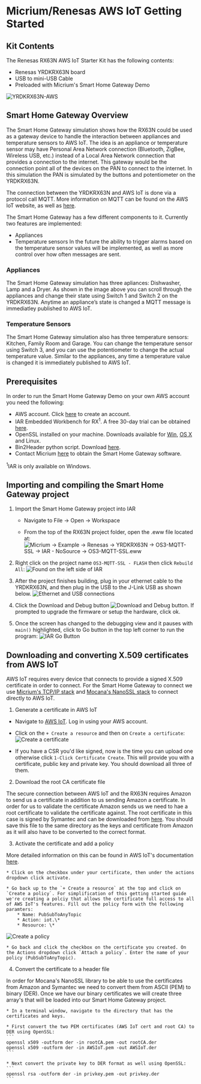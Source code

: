 # Micrium/Renesas AWS IoT Getting Started

## Kit Contents

The Renesas RX63N AWS IoT Starter Kit has the following contents:
* Renesas YRDKRX63N board
* USB to mini-USB Cable
* Preloaded with Micrium's Smart Home Gateway Demo

![YRDKRX63N-AWS](./img/yrdkrx63n_aws.jpg)


## Smart Home Gateway Overview

The Smart Home Gateway simulation shows how the RX63N could be used as a gateway device to handle the interaction between appliances and temperature sensors to AWS IoT. The idea is an appliance or temperature sensor may have Personal Area Network connection (Bluetooth, ZigBee, Wireless USB, etc.) instead of a Local Area Network connection that provides a connection to the internet. This gateway would be the connection point all of the devices on the PAN to connect to the internet. In this simulation the PAN is simulated by the buttons and potentiometer on the YRDKRX63N. 

The connection between the YRDKRX63N and AWS IoT is done via a protocol call MQTT. More information on MQTT can be found on the AWS IoT website, as well as [here](http://www.mqtt.org).

The Smart Home Gateway has a few different components to it. Currently two features are implemented:
* Appliances
* Temperature sensors
In the future the ability to trigger alarms based on the temperature sensor values will be implemented, as well as more control over how often messages are sent. 

### Appliances
The Smart Home Gateway simulation has three apliances: Dishwasher, Lamp and a Dryer. As shown in the image above you can scroll through the appliances and change their state using Switch 1 and Switch 2 on the YRDKRX63N. Anytime an appliance’s state is changed a MQTT message is immediatley published to AWS IoT. 


### Temperature Sensors
The Smart Home Gateway simulation also has three temperature sensors: Kitchen, Family Room and Garage. You can change the temperature sensor using Switch 3, and you can use the potentiometer to change the actual temperature value. Similar to the appliances, any time a temperature value is changed it is immediately published to AWS IoT.


## Prerequisites

In order to run the Smart Home Gateway Demo on your own AWS account you need the following:
* AWS account. Click [here](https://aws.amazon.com) to create an account.
* IAR Embedded Workbench for RX<sup>1</sup>. A free 30-day trial can be obtained [here](https://www.iar.com/iar-embedded-workbench/renesas/rx).
* OpenSSL installed on your machine. Downloads available for [Win](https://www.openssl.org/community/binaries.html), [OS X](http://apple.stackexchange.com/questions/126830/how-to-upgrade-openssl-in-os-x) and Linux.
* Bin2Header python script. Download [here](http://sourceforge.net/projects/bin2header/).
* Contact Micrium [here](http://www.micrium.com/aws-iot-starter-kit) to obtain the Smart Home Gateway software.

<sup>1</sup>IAR is only available on Windows. 


## Importing and compiling the Smart Home Gateway project

1. Import the Smart Home Gateway project into IAR
    * Navigate to File -> Open -> Workspace

    * From the top of the RX63N project folder, open the .eww file located at:
    ![Micrium -> Example -> Renesas -> YRDKRX63N -> OS3-MQTT-SSL -> IAR - NoSource -> OS3-MQTT-SSL.eww](./img/iar_path.png)

2. Right click on the project name `OS3-MQTT-SSL - FLASH` then click `Rebuild All`:
![Found on the left side of IAR](./img/iar_rebuild.png)

3. After the project finishes building, plug in your ethernet cable to the YRDKRX63N, and then plug in the USB to the J-Link USB as shown below.
![Ethernet and USB connections](./img/yrdkrx63n_connections.png)

4. Click the Download and Debug button ![Download and Debug button](./img/iar_download_debug_btn.png). If prompted to upgrade the firmware or setup the hardware, click ok.

5. Once the screen has changed to the debugging view and it pauses with `main()` highlighted, click to Go button in the top left corner to run the program:
![IAR Go Button](./img/iar_go.png)

## Downloading and converting X.509 certificates from AWS IoT

AWS IoT requires every device that connects to provide a signed X.509 certificate in order to connect. For the Smart Home Gateway to connect we use [Micrium's TCP/IP stack](http://micrium.com/rtos/uctcpip/overview/) and [Mocana's NanoSSL stack](https://www.mocana.com/iot-security/nanossl) to connect directly to AWS IoT.


1. Generate a certificate in AWS IoT

* Navigate to [AWS IoT](https://aws.amazon.com/iot). Log in using your AWS account.
    
* Click on the `+ Create a resource` and then on `Create a certificate`:
![Create a certificate](./img/aws_create_cert.png)
    
* If you have a CSR you'd like signed, now is the time you can upload one otherwise click `1-Click Certificate Create`. This will provide you with a certificate, public key and private key. You should download all three of them.
    
2. Download the root CA certificate file

The secure connection between AWS IoT and the RX63N requires Amazon to send us a certificate in addition to us sending Amazon a certificate. In order for us to validate the certificate Amazon sends us we need to hae a root certificate to validate the certificate against. The root certificate in this case is signed by Symantec and can be downloaded from [here](https://www.symantec.com/content/en/us/enterprise/verisign/roots/VeriSign-Class%203-Public-Primary-Certification-Authority-G5.pem). You should save this file to the same directory as the keys and certificate from Amazon as it will also have to be converted to the correct format. 

3. Activate the certificate and add a policy

More detailed information on this can be found in AWS IoT's documentation [here](http://docs.aws.amazon.com/iot/latest/developerguide/what-is-aws-iot.html). 

    * Click on the checkbox under your certificate, then under the actions dropdown click activate.

    * Go back up to the `+ Create a resource` at the top and click on `Create a policy`. For simplification of this getting started guide we're creating a polciy that allows the certificate full access to all of AWS IoT's features. Fill out the policy form with the following paramters:
        * Name: PubSubToAnyTopic
        * Action: iot.\*
        * Resource: \*
![Create a policy](./img/aws_create_policy.png)

    * Go back and click the checkbox on the certificate you created. On the Actions dropdown click `Attach a policy`. Enter the name of your policy (PubSubToAnyTopic). 

4. Convert the certificate to a header file

In order for Mocana's NanoSSL library to be able to use the certificates from Amazon and Symantec we need to convert them from ASCII (PEM) to binary (DER). Once we have our binary certificates we will create three array's that will be loaded into our Smart Home Gateway project. 

    * In a terminal window, navigate to the directory that has the certificates and keys. 

    * First convert the two PEM certificates (AWS IoT cert and root CA) to DER using OpenSSL:
    ```
    openssl x509 -outform der -in rootCA.pem -out rootCA.der
    openssl x509 -outform der -in AWSIoT.pem -out AWSIoT.der
    ```

    * Next convert the private key to DER format as well using OpenSSL:
    ```
    openssl rsa -outform der -in privkey.pem -out privkey.der
    ```
